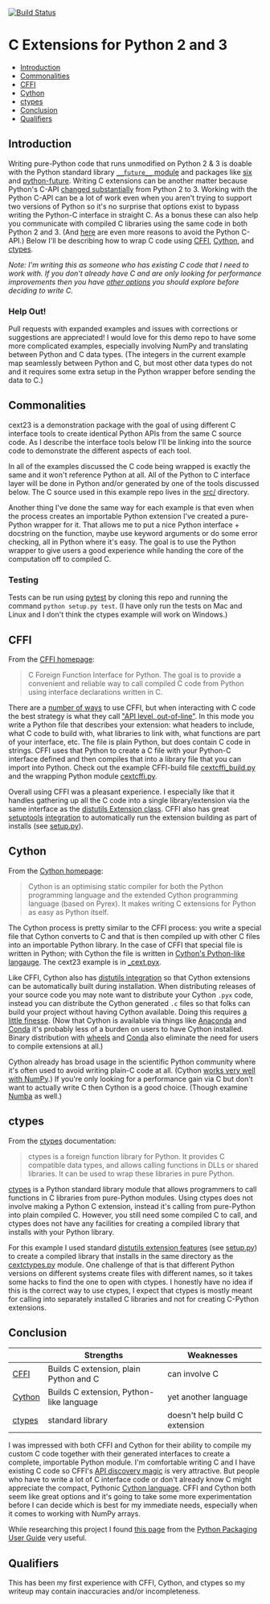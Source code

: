 [![Build Status](https://travis-ci.org/jiffyclub/cext23.svg?branch=master)](https://travis-ci.org/jiffyclub/cext23)

# C Extensions for Python 2 and 3

- [Introduction](#introduction)
- [Commonalities](#commonalities)
- [CFFI](#cffi)
- [Cython](#cython)
- [ctypes](#ctypes)
- [Conclusion](#conclusion)
- [Qualifiers](#qualifiers)

## Introduction

Writing pure-Python code that runs unmodified on Python 2 & 3 is doable
with the Python standard library [`__future__` module][future] and
packages like [six][] and [python-future][].
Writing C extensions can be another matter because Python's C-API
[changed substantially][cporting] from Python 2 to 3.
Working with the Python C-API can be a lot of work even when you aren't
trying to support two versions of Python so it's no surprise that options
exist to bypass writing the Python-C interface in straight C.
As a bonus these can also help you communicate with compiled C libraries
using the same code in both Python 2 and 3.
(And [here][snarky] are even more reasons to avoid the Python C-API.)
Below I'll be describing how to wrap C code using
[CFFI][], [Cython][], and [ctypes][].

*Note: I'm writing this as someone who has existing C code that I need to
work with. If you don't already have C and are only looking for performance
improvements then you have [other options][perf-alts] you should explore
before deciding to write C.*

### Help Out!

Pull requests with expanded examples and issues with corrections or
suggestions are appreciated!
I would love for this demo repo to have some more complicated examples,
especially involving NumPy and translating between Python and C data types.
(The integers in the current example map seamlessly between Python
and C, but most other data types do not and it requires some extra setup
in the Python wrapper before sending the data to C.)

## Commonalities

cext23 is a demonstration package with the goal of using different
C interface tools to create identical Python APIs from the same
C source code.
As I describe the interface tools below I'll be linking into the
source code to demonstrate the different aspects of each tool.

In all of the examples discussed the C code being wrapped is exactly
the same and it won't reference Python at all.
All of the Python to C interface layer will be done in Python and/or
generated by one of the tools discussed below.
The C source used in this example repo lives in the [src/](./src/) directory.

Another thing I've done the same way for each example is that even when
the process creates an importable Python extension I've created a
pure-Python wrapper for it.
That allows me to put a nice Python interface + docstring on the function,
maybe use keyword arguments or do some error checking, all in Python
where it's easy.
The goal is to use the Python wrapper to give users a good experience
while handing the core of the computation off to compiled C.

### Testing

Tests can be run using [pytest][] by cloning this repo
and running the command `python setup.py test`.
(I have only run the tests on Mac and Linux and I don't think the
ctypes example will work on Windows.)

## CFFI

From the [CFFI homepage][CFFI]:

> C Foreign Function Interface for Python.
> The goal is to provide a convenient and reliable way to call compiled
> C code from Python using interface declarations written in C.

There are a [number of ways][cffi-overview] to use CFFI,
but when interacting with C code the best strategy is what they call
["API level, out-of-line"][cffi-api-level].
In this mode you write a Python file that describes your extension:
what headers to include, what C code to build with, what libraries to
link with, what functions are part of your interface, etc.
The file is plain Python, but does contain C code in strings.
CFFI uses that Python to create a C file with your Python-C interface defined
and then compiles that into a library file that you can import into Python.
Check out the example CFFI-build file
[cextcffi_build.py](./cext23/cffi/cextcffi_build.py)
and the wrapping Python module [cextcffi.py](./cext23/cffi/cextcffi.py).

Overall using CFFI was a pleasant experience.
I especially like that it handles gathering up all the C code into
a single library/extension via the same interface as the
[distutils Extension class][distutils-ext].
CFFI also has great [setuptools][] [integration][cffi-dist]
to automatically run the extension building as part of installs
(see [setup.py][]).

## Cython

From the [Cython homepage][Cython]:

> Cython is an optimising static compiler for both the Python programming
> language and the extended Cython programming language (based on Pyrex).
> It makes writing C extensions for Python as easy as Python itself.

The Cython process is pretty similar to the CFFI process:
you write a special file that Cython converts to C and that is
then compiled up with other C files into an importable Python library.
In the case of CFFI that special file is written in Python;
with Cython the file is written in [Cython's Python-like langauge][cython-lang].
The cext23 example is in [_cext.pyx](./cext23/cython/_cext.pyx).

Like CFFI, Cython also has [distutils integration][cython-dist] so that
Cython extensions can be automatically built during installation.
When distributing releases of your source code you may note want to
distribute your Cython `.pyx` code, instead you can distribute the
Cython generated `.c` files so that folks can build your project without
having Cython available.
Doing this requires [a little finesse][cython-dist-c].
(Now that Cython is available via things like [Anaconda][] and [Conda][]
it's probably less of a burden on users to have Cython installed.
Binary distribution with [wheels][] and [Conda][] also eliminate the need
for users to compile extensions at all.)

Cython already has broad usage in the scientific Python community where it's
often used to avoid writing plain-C code at all.
(Cython [works very well with NumPy][cython-numpy].)
If you're only looking for a performance gain via C but don't want to
actually write C then Cython is a good choice.
(Though examine [Numba][] as well.)

## ctypes

From the [ctypes][] documentation:

> ctypes is a foreign function library for Python.
> It provides C compatible data types, and allows calling functions in
> DLLs or shared libraries.
> It can be used to wrap these libraries in pure Python.

[ctypes][] is a Python standard library module that allows programmers to
call functions in C libraries from pure-Python modules.
Using ctypes does not involve making a Python C extension,
instead it's calling from pure-Python into plain compiled C.
However, you still need some compiled C to call, and ctypes
does not have any facilities for creating a compiled library
that installs with your Python library.

For this example I used standard [distutils extension features][distutils-ext]
(see [setup.py][]) to create a compiled library that installs in the same
directory as the [cextctypes.py](./cext23/ctypes/cextctypes.py) module.
One challenge of that is that different Python versions on different systems
create files with different names, so it takes some hacks to find the
one to open with ctypes.
I honestly have no idea if this is the correct way to use ctypes,
I expect that ctypes is mostly meant for calling into separately
installed C libraries and not for creating C-Python extensions.

## Conclusion

|     | Strengths | Weaknesses |
| --- | --------- | ---------- |
| [CFFI][] | Builds C extension, plain Python and C | can involve C |
| [Cython][] | Builds C extension, Python-like language | yet another language |
| [ctypes][] | standard library | doesn't help build C extension |

I was impressed with both CFFI and Cython for their ability to compile
my custom C code together with their generated interfaces to create a
complete, importable Python module.
I'm comfortable writing C and I have existing C code so CFFI's
[API discovery magic][cffi-c-magic] is very attractive.
But people who have to write a lot of C interface code
or don't already know C might appreciate the compact,
Pythonic [Cython language][cython-lang].
CFFI and Cython both seem like great options and it's going to take
some more experimentation before I can decide which is best for my
immediate needs, especially when it comes to working with NumPy arrays.

While researching this project I found
[this page][ppug-ext] from the [Python Packaging User Guide][ppug]
very useful.

## Qualifiers

This has been my first experience with CFFI, Cython, and ctypes so
my writeup may contain inaccuracies and/or incompleteness.

[future]: https://docs.python.org/3/library/__future__.html
[six]: https://pythonhosted.org/six/
[python-future]: http://python-future.org/overview.html
[cporting]: https://docs.python.org/3/howto/cporting.html
[snarky]: http://www.snarky.ca/try-to-not-use-the-c-api-directly
[CFFI]: http://cffi.readthedocs.org/
[Cython]: http://cython.org/
[ctypes]: https://docs.python.org/3/library/ctypes.html
[perf-alts]: https://packaging.python.org/en/latest/extensions/#alternatives-to-handcoded-accelerator-modules
[pytest]: https://pytest.org/
[cffi-overview]: https://cffi.readthedocs.org/en/latest/overview.html
[cffi-api-level]: https://cffi.readthedocs.org/en/latest/overview.html#real-example-api-level-out-of-line
[cffi-c-magic]: https://cffi.readthedocs.org/en/latest/cdef.html#letting-the-c-compiler-fill-the-gaps
[distutils-ext]: https://docs.python.org/3/distutils/apiref.html#distutils.core.Extension
[setuptools]: https://pythonhosted.org/setuptools/index.html
[cffi-dist]: https://cffi.readthedocs.org/en/latest/cdef.html
[setup.py]: ./setup.py
[cython-lang]: http://docs.cython.org/src/userguide/language_basics.html
[cython-dist]: http://docs.cython.org/src/reference/compilation.html#compiling-with-distutils
[cython-dist-c]: http://docs.cython.org/src/reference/compilation.html#distributing-cython-modules
[cython-numpy]: http://docs.cython.org/src/tutorial/numpy.html
[Anaconda]: https://store.continuum.io/cshop/anaconda/
[Conda]: http://conda.pydata.org/docs/
[wheels]: https://wheel.readthedocs.org/en/latest/
[Numba]: http://numba.pydata.org/
[ppug-ext]: https://packaging.python.org/en/latest/extensions/
[ppug]: https://packaging.python.org/en/latest/
